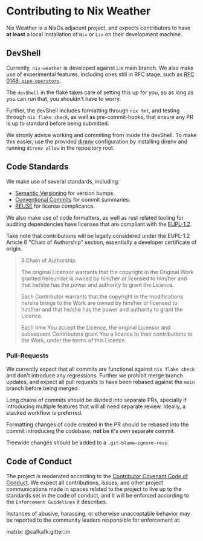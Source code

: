 <!--
SPDX-FileCopyrightText: 2023-2024 Christina Sørensen
SPDX-FileContributor: Christina Sørensen

SPDX-License-Identifier: EUPL-1.2
-->

# Contributing to Nix Weather

Nix Weather is a NixOs adjacent project, and expects contributors to have **at least** a local installation of `Nix` or `Lix` on their development machine.

## DevShell

Currently, `nix-weather` is developed against Lix main branch. We also make use
of experimental features, including ones still in RFC stage, such as [RFC 0148:
`pipe-operators`](https://github.com/NixOS/rfcs/pull/148).

The `devShell` in the flake takes care of setting this up for you, so as long as
you can run that, you shouldn't have to worry.

Further, the devShell includes formatting through `nix fmt`, and testing through
`nix flake check`, as well as pre-commit-hooks, that ensure any PR is up to
standard before being submitted. 

We stronly advice working and commiting from inside the devShell. To make this
easier, use the provided [direnv](https://direnv.net/) configuration by
installing direnv and running `direnv allow` in the repository root.

## Code Standards

We make use of several standards, including:
- [Semantic Versioning](https://semver.org/) for version bumps.
- [Conventional Commits](https://www.conventionalcommits.org/en/v1.0.0/) for commit summaries.
- [REUSE](https://reuse.software/) for license complicance.

We also make use of code formatters, as well as rust related tooling for
auditing dependencies have licenses that are compliant with the
[EUPL-1.2](https://commission.europa.eu/content/european-union-public-licence_en).

Take note that contributions will be legally considered under the EUPL-1.2
Article 6 "Chain of Authorship" section, essentially a developer certificate of
origin.

> 6.Chain of Authorship
>
> The original Licensor warrants that the copyright in the Original Work granted
> hereunder is owned by him/her or licensed to him/her and that he/she has the
> power and authority to grant the Licence.
>
> Each Contributor warrants that the copyright in the modifications he/she
> brings to the Work are owned by him/her or licensed to him/her and that he/she
> has the power and authority to grant the Licence.
>
> Each time You accept the Licence, the original Licensor and subsequent
> Contributors grant You a licence to their contributions to the Work, under the
> terms of this Licence.

### Pull-Requests

We currently expect that all commits are functional against `nix flake check`
and don't introduce any regressions. Further we prohibit merge branch updates,
and expect all pull requests to have been rebased against the `main` branch
before being merged.

Long chains of commits should be divided into separate PRs, specially if
introducing multiple features that  will all need separate review. Ideally, a
stacked workflow is preferred.

Formatting changes of code created in the PR should be rebased into the commit
introducing the codebase, **not** be it's own separate commit.

Treewide changes should be added to a `.git-blame-ignore-revs`.

## Code of Conduct

The project is moderated according to the [Contributor Covenant Code of
Conduct](CODE_OF_CONDUCT.md). We expect all contributions, issues, and other
project communications made in spaces related to the project to live up to the
standards set in the code of conduct, and it will be enforced according to the
`Enforcement Guidelines` it describes.

Instances of abusive, harassing, or otherwise unacceptable behavior may be
reported to the community leaders responsible for enforcement at:

matrix: @cafkafk:gitter.im
